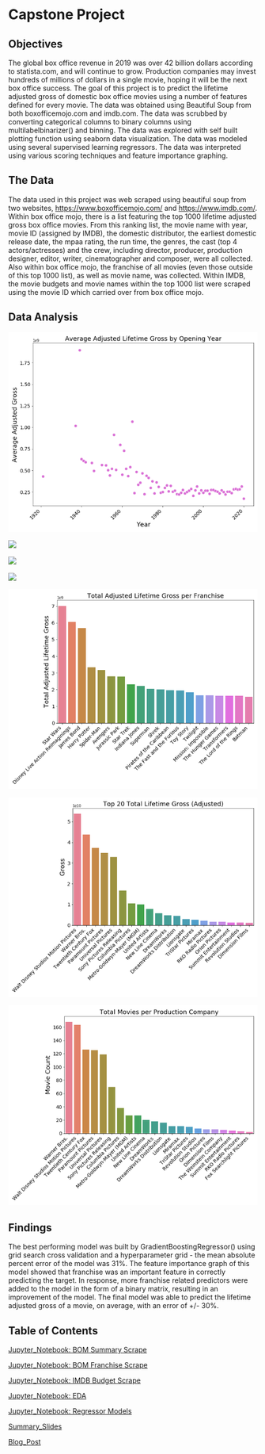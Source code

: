 # Capstone Project



## Objectives

The global box office revenue in 2019 was over 42 billion dollars according to statista.com, and will continue to grow. Production companies may invest hundreds of millions of dollars in a single movie, hoping it will be the next box office success. The goal of this project is to predict the lifetime adjusted gross of domestic box office movies using a number of features defined for every movie. The data was obtained using Beautiful Soup from both boxofficemojo.com and imdb.com. The data was scrubbed by converting categorical columns to binary columns using multilabelbinarizer() and binning. The data was explored with self built plotting function using seaborn data visualization. The data was modeled using several supervised learning regressors. The data was interpreted using various scoring techniques and feature importance graphing. 



## The Data

The data used in this project was web scraped using beautiful soup from two websites, https://www.boxofficemojo.com/ and https://www.imdb.com/. Within box office mojo, there is a list featuring the top 1000 lifetime adjusted gross box office movies. From this ranking list, the movie name with year, movie ID (assigned by IMDB), the domestic distributor, the earliest domestic release date, the mpaa rating, the run time, the genres, the cast (top 4 actors/actresses) and the crew, including director, producer, production designer, editor, writer, cinematographer and composer, were all collected. Also within box office mojo, the franchise of all movies (even those outside of this top 1000 list), as well as movie name, was collected. Within IMDB, the movie budgets and movie names within the top 1000 list were scraped using the movie ID which carried over from box office mojo. 


## Data Analysis

![](images/avg_gross_by_yr.png)

![](images/avg_grossing_franchise.png.png)

![](images/movie_count_per_franchise.png.png)

![](images/movies_within_without_franchise.png.png)

![](images/top_grossing_franchise.png)

![](images/prod_comp_total_gross.png)

![](images/prod_comp_movie_count.png)


## Findings

The best performing model was built by GradientBoostingRegressor() using grid search cross validation and a hyperparameter grid - the mean absolute percent error of the model was 31%. The feature importance graph of this model showed that franchise was an important feature in correctly predicting the target. In response, more franchise related predictors were added to the model in the form of a binary matrix, resulting in an improvement of the model. The final model was able to predict the lifetime adjusted gross of a movie, on average, with an error of +/- 30%. 


## Table of Contents

[Jupyter_Notebook: BOM Summary Scrape](movieSummaryScraper.ipynb)

[Jupyter_Notebook: BOM Franchise Scrape](franchiseScraper.ipynb)

[Jupyter_Notebook: IMDB Budget Scrape](budgetScraper.ipynb)

[Jupyter_Notebook: EDA](capstoneEDA.ipynb)

[Jupyter_Notebook: Regressor Models](capstoneModelRegressors.ipynb)

[Summary_Slides](capstonePresentation.pdf)

[Blog_Post](https://medium.com/@stacyshingleton/predicting-box-office-hits-d335e22d9c37)